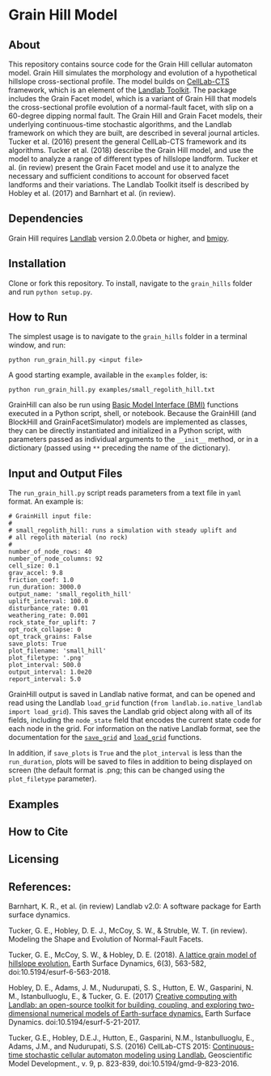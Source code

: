 # Grain Hill Model


## About

This repository contains source code for the Grain Hill cellular automaton model.
 Grain Hill simulates the morphology and evolution of a hypothetical hillslope cross-sectional profile. The model builds on [CellLab-CTS](https://github.com/landlab/landlab/wiki/CellLab-CTS-2015-Users-Manual) framework, which is an element of the [Landlab Toolkit](http://landlab.github.io).  The package includes the Grain Facet model, which is a variant of Grain Hill that models the cross-sectional profile evolution of a normal-fault facet, with slip on a 60-degree dipping normal fault. The Grain Hill and Grain Facet models, their underlying continuous-time stochastic algorithms, and the Landlab framework on which they are built, are described in several journal articles. Tucker et al. (2016) present the general CellLab-CTS framework and its algorithms. Tucker et al. (2018) describe the Grain Hill model, and use the model to analyze a range of different types of hillslope landform. Tucker et al. (in review) present the Grain Facet model and use it to analyze the necessary and sufficient conditions to account for observed facet landforms and their variations. The Landlab Toolkit itself is described by Hobley et al. (2017) and Barnhart et al. (in review).


## Dependencies

Grain Hill requires [Landlab](https://landlab.github.io) version 2.0.0beta or higher, and [bmipy](https://github.com/csdms/bmi-python).


## Installation

Clone or fork this repository. To install, navigate to the `grain_hills` folder and run `python setup.py`.


## How to Run

The simplest usage is to navigate to the `grain_hills` folder in a terminal window, and run:

`python run_grain_hill.py <input file>`

A good starting example, available in the `examples` folder, is:

`python run_grain_hill.py examples/small_regolith_hill.txt`

GrainHill can also be run using [Basic Model Interface (BMI)](https://bmi.readthedocs.org) functions executed in a Python script, shell, or notebook. Because the GrainHill (and BlockHill and GrainFacetSimulator) models are implemented as classes, they can be directly instantiated and initialized in a Python script, with parameters passed as individual arguments to the `__init__` method, or in a dictionary (passed using `**` preceding the name of the dictionary).


## Input and Output Files

The `run_grain_hill.py` script reads parameters from a text file in `yaml` format. An example is:

    # GrainHill input file:
    #
    # small_regolith_hill: runs a simulation with steady uplift and
    # all regolith material (no rock)
    #
    number_of_node_rows: 40
    number_of_node_columns: 92
    cell_size: 0.1
    grav_accel: 9.8
    friction_coef: 1.0
    run_duration: 3000.0
    output_name: 'small_regolith_hill'
    uplift_interval: 100.0
    disturbance_rate: 0.01
    weathering_rate: 0.001
    rock_state_for_uplift: 7
    opt_rock_collapse: 0
    opt_track_grains: False
    save_plots: True
    plot_filename: 'small_hill'
    plot_filetype: '.png'
    plot_interval: 500.0
    output_interval: 1.0e20
    report_interval: 5.0

GrainHill output is saved in Landlab native format, and can be opened and read using the Landlab `load_grid` function (`from landlab.io.native_landlab import load_grid`). This saves the Landlab grid object along with all of its fields, including the `node_state` field that encodes the current state code for each node in the grid. For information on the native Landlab format, see the documentation for the [`save_grid`](https://landlab.readthedocs.io/en/master/reference/io/native_landlab.html#landlab.io.native_landlab.save_grid) and [`load_grid`](https://landlab.readthedocs.io/en/master/reference/io/native_landlab.html#landlab.io.native_landlab.load_grid) functions.

In addition, if `save_plots` is `True` and the `plot_interval` is less than the `run_duration`, plots will be saved to files in addition to being displayed on screen (the default format is .png; this can be changed using the `plot_filetype` parameter).


## Examples


## How to Cite


## Licensing


## References:

Barnhart, K. R., et al. (in review) Landlab v2.0: A software package
for Earth surface dynamics.

Tucker, G. E., Hobley, D. E. J., McCoy, S. W., & Struble, W. T. (in review). Modeling the Shape and Evolution of Normal-Fault Facets.

Tucker, G. E., McCoy, S. W., & Hobley, D. E. (2018). [A lattice grain model of hillslope evolution.](https://doi.org/10.5194/esurf-6-563-2018) Earth Surface Dynamics, 6(3), 563-582, doi:10.5194/esurf-6-563-2018.

Hobley, D. E., Adams, J. M., Nudurupati, S. S., Hutton, E. W., Gasparini, N. M., Istanbulluoglu, E., & Tucker, G. E. (2017) [Creative computing with Landlab: an open-source toolkit for building, coupling, and exploring two-dimensional numerical models of Earth-surface dynamics.](https://www.earth-surf-dynam.net/5/21/2017/) Earth Surface Dynamics. doi:10.5194/esurf-5-21-2017.

Tucker, G.E., Hobley, D.E.J., Hutton, E., Gasparini, N.M., Istanbulluoglu, E., Adams, J.M., and Nudurupati, S.S. (2016) CellLab-CTS 2015: [Continuous-time stochastic cellular automaton modeling using Landlab.](https://www.geosci-model-dev.net/9/823/2016/) Geoscientific Model Development., v. 9, p. 823-839, doi:10.5194/gmd-9-823-2016.
